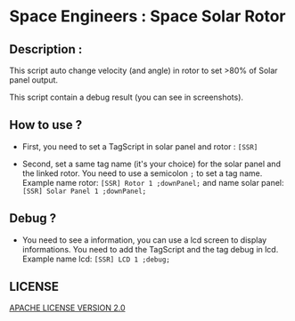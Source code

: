 # Space Engineers : Space Solar Rotor

## Description :
This script auto change velocity (and angle) in rotor to set >80% of Solar panel output.

This script contain a debug result (you can see in screenshots).

## How to use ?

- First, you need to set a TagScript in solar panel and rotor : ```[SSR]```

- Second, set a same tag name (it's your choice) for the solar panel and the linked rotor.
You need to use a semicolon ```;``` to set a tag name.
Example name rotor: ```[SSR] Rotor 1 ;downPanel;```
and name solar panel: ```[SSR] Solar Panel 1 ;downPanel;```

## Debug ?

- You need to see a information, you can use a lcd screen to display informations.
You need to add the TagScript and the tag debug in lcd.
Example name lcd: ```[SSR] LCD 1 ;debug;```

## LICENSE

[APACHE LICENSE VERSION 2.0](LICENSE)